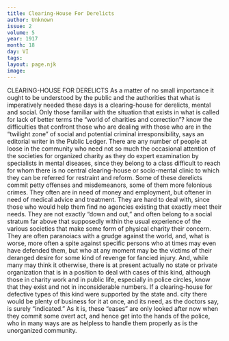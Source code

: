 ```yaml
---
title: Clearing-House For Derelicts
author: Unknown
issue: 2
volume: 5
year: 1917
month: 18
day: VI
tags:
layout: page.njk
image:
---
```

CLEARING-HOUSE FOR DERELICTS       As a matter of no small importance it ought to be understood by the public and the authorities that what is imperatively needed these days is a clearing-house for derelicts, mental and social. Only those familiar with the situation that exists in what is called for lack of better terms the “world of charities and correction”? know the difficulties that confront those who are dealing with those who are in the “twilight zone” of social and potential criminal irresponsibility, says an editorial writer in the Public Ledger.       There are any number of people at loose in the community who need not so much the occasional attention of the societies for organized charity as they do expert examination by specialists in mental diseases, since they belong to a class difficult to reach for whom there is no central clearing-house or socio-mental clinic to which they can be referred for restraint and reform.      Some of these derelicts commit petty offenses and misdemeanors, some of them more felonious crimes. They often are in need of money and employment, but oftener in need of medical advice and treatment. They are hard to deal with, since those who would help them find no agencies existing that exactly meet their needs. They are not exactly “down and out,” and often belong to a social stratum far above that supposedly within the usual experience of the various societies that make some form of physical charity their concern. They are often paranoiacs with a grudge against the world, and, what is worse, more often a spite against specific persons who at times may even have defended them, but who at any moment may be the victims of their deranged desire for some kind of revenge for fancied injury. And, while many may think it otherwise, there is at present actually no state or private organization that is in a position to deal with cases of this kind, although those in charity work and in public life, especially in police circles, know that they exist and not in inconsiderable numbers.       If a clearing-house for defective types of this kind were supported by the state and. city there would be plenty of business for it at once, and its need, as the doctors say, is surely “indicated.” As it is, these “eases” are only looked after now when they commit some overt act, and hence get into the hands of the police, who in many ways are as helpless to handle them properly as is the unorganized community.   


